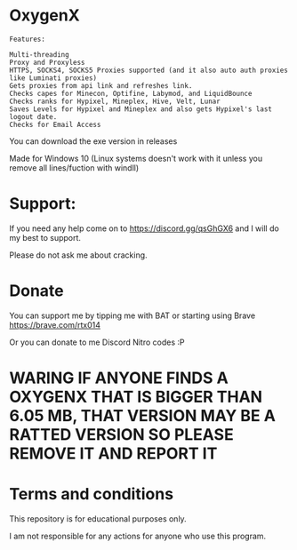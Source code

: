 # OxygenX

```
Features:

Multi-threading
Proxy and Proxyless
HTTPS, SOCKS4, SOCKS5 Proxies supported (and it also auto auth proxies like Luminati proxies)
Gets proxies from api link and refreshes link.
Checks capes for Minecon, Optifine, Labymod, and LiquidBounce
Checks ranks for Hypixel, Mineplex, Hive, Velt, Lunar
Saves Levels for Hypixel and Mineplex and also gets Hypixel's last logout date.
Checks for Email Access
```

You can download the exe version in releases

Made for Windows 10 (Linux systems doesn't work with it unless you remove all lines/fuction with windll)
# Support:
If you need any help come on to https://discord.gg/qsGhGX6 and I will do my best to support.

Please do not ask me about cracking.

# Donate
You can support me by tipping me with BAT or starting using Brave https://brave.com/rtx014

Or you can donate to me Discord Nitro codes :P

# WARING IF ANYONE FINDS A OXYGENX THAT IS BIGGER THAN 6.05 MB, THAT VERSION MAY BE A RATTED VERSION SO PLEASE REMOVE IT AND REPORT IT

# Terms and conditions
This repository is for educational purposes only.

I am not responsible for any actions for anyone who use this program.
